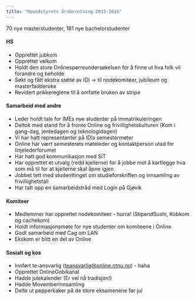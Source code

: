 ```yaml
---
title: "Hovedstyrets årsberetning 2015-2016"
---
```


70 nye masterstudenter, 181 nye bachelorstudenter

#### HS
- Opprettet jubkom
- Opprettet velkom
- Holdt den store Onlinespørreundersøkelsen for å finne ut hva folk vil forandre og beholde
- Søkt og fått ekstra støtte av IDI -> til nodekomiteer, jubileum og masterfadderuke
- Revidert prikkereglene til å omfatte bruken av stripe


#### Samarbeid med andre
- Leder holdt tale for IMEs nye studenter på immatrikuleringen
- Deltok med stand for å fronte Online og frivillighetskulturen (Kom i gang-dag, jentedagen og teknologidagen)
- Vi har hatt representanter på IDIs semestermøter
- Online har vært semesterets møteleder og kontaktperson utad for linjelederforumet
- Har hatt god kommunikasjon med SiT
- Har opprettet et utvalg (redd kjellerne) for å jobbe mot å kartlegge hva som må til for at kjellerne skal åpne igjen
- Jobbet tett med studenttinget om studieforskriften og innsamling av frivillighetstall
- Har tatt opp en samarbeidstråd med Login på Gjøvik

#### Komiteer
- Medlemmer har opprettet nodekomiteer - hurra! (StipendSushi, Kobkom og cachekom)
- Holdt informasjonsmøte for nye studenter om komiteene i Online
- Godt samarbeid med Cag om LAN
- Ekskom er blitt en del av Online


#### Sosialt og kos
- Innført te-ansvarlig (teansvarlig@online.ntnu.no) - haha
- Opprettet OnlineGobikanal
- Hadde julekalender (Er vel nå tradisjon!)
- Hadde Movemberinnsamling
- Delte ut pepperkaker på de store eksamenene før jul